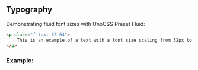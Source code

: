 ## Typography
Demonstrating fluid font sizes with UnoCSS Preset Fluid:

```html
<p class="f-text-32-64">
    This is an example of a text with a font size scaling from 32px to 64px.
</p>
```

### Example:
<Typography />
